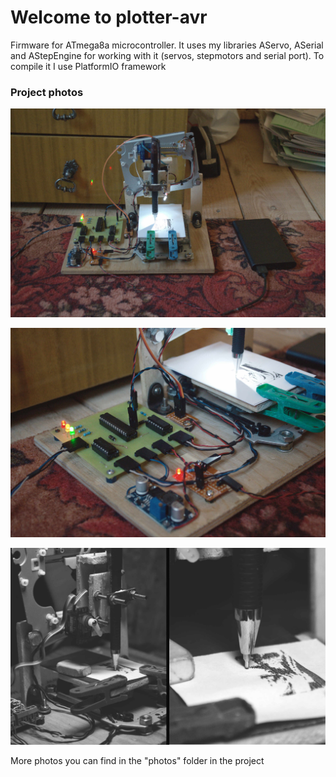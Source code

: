# Welcome to plotter-avr
Firmware for ATmega8a microcontroller. 
It uses my libraries AServo, ASerial and AStepEngine for working with it (servos, stepmotors and serial port).
To compile it I use PlatformIO framework

### Project photos
![project image 1](https://github.com/vladislick/plotter-avr/raw/master/photos/firstlook1.jpg)

![project image 2](https://github.com/vladislick/plotter-avr/raw/master/photos/firstlook2.jpg)

![project image 3](https://github.com/vladislick/plotter-avr/raw/master/photos/firstlook3.jpg)

More photos you can find in the "photos" folder in the project
